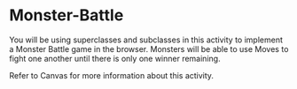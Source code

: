 # Monster-Battle
You will be using superclasses and subclasses in this activity to implement a Monster Battle game in the browser. Monsters will be able to use Moves to fight one another until there is only one winner remaining.

Refer to Canvas for more information about this activity.